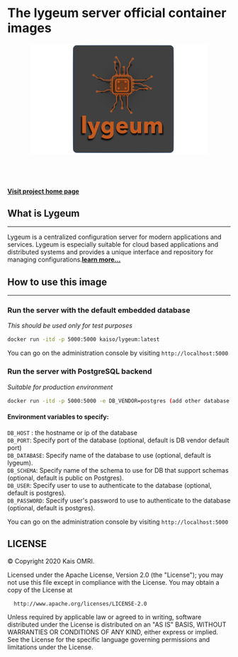 # The lygeum server official container images 
<center>
<img src="https://raw.githubusercontent.com/kaiso/lygeum/master/ui/src/assets/lygeum_logo_square.png" width="400" height="250"/><br><br>
</center>
<br>
<br>

#### [Visit project home page](https://kaiso.github.io/lygeum/)

## What is Lygeum
---
Lygeum is a centralized configuration server for modern applications and services.
Lygeum is especially suitable for cloud based applications and distributed systems and provides a unique interface and repository for managing configurations.[**learn more...**](https://kaiso.github.io/lygeum/)

## How to use this image
---
### Run the server with the default embedded database<br>
_This should be used only for test purposes_
```bash
docker run -itd -p 5000:5000 kaiso/lygeum:latest
```
You can go on the administration console by visiting `http://localhost:5000`
<br>

### Run the server with PostgreSQL backend<br>
_Suitable for production environment_

```bash
docker run -itd -p 5000:5000 -e DB_VENDOR=postgres (add other database environment variables here) kaiso/lygeum:latest
```
#### Environment variables to specify:
`DB_HOST` : the hostname or ip of the database<br>
`DB_PORT`: Specify port of the database (optional, default is DB vendor default port)<br>
`DB_DATABASE`: Specify name of the database to use (optional, default is lygeum).<br>
`DB_SCHEMA`: Specify name of the schema to use for DB that support schemas (optional, default is public on Postgres).<br>
`DB_USER`: Specify user to use to authenticate to the database (optional, default is postgres).<br>
`DB_PASSWORD`: Specify user's password to use to authenticate to the database (optional, default is postgres).

You can go on the administration console by visiting `http://localhost:5000`

## LICENSE

   © Copyright 2020 Kais OMRI.

   Licensed under the Apache License, Version 2.0 (the "License");
   you may not use this file except in compliance with the License.
   You may obtain a copy of the License at

      http://www.apache.org/licenses/LICENSE-2.0

  Unless required by applicable law or agreed to in writing, software
  distributed under the License is distributed on an "AS IS" BASIS,
  WITHOUT WARRANTIES OR CONDITIONS OF ANY KIND, either express or implied.
  See the License for the specific language governing permissions and
  limitations under the License.
